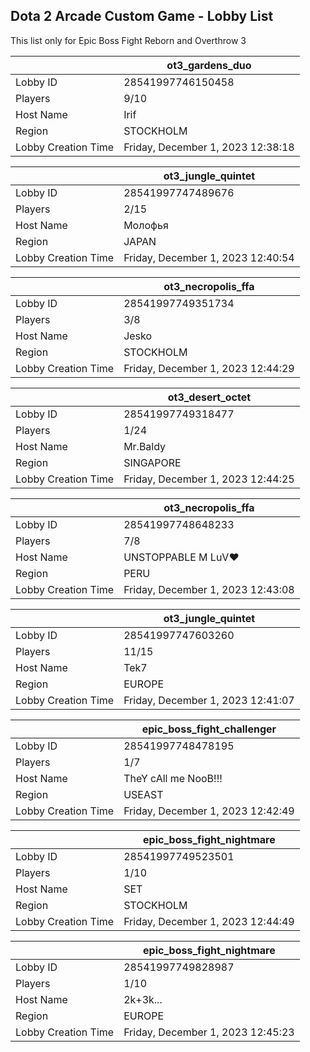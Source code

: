 ## Dota 2 Arcade Custom Game - Lobby List

This list only for Epic Boss Fight Reborn and Overthrow 3

|  | ot3_gardens_duo |
| ------ | ------ |
| Lobby ID | 28541997746150458 |
| Players | 9/10 |
| Host Name | Irif |
| Region | STOCKHOLM |
| Lobby Creation Time | Friday, December 1, 2023 12:38:18 |


|  | ot3_jungle_quintet |
| ------ | ------ |
| Lobby ID | 28541997747489676 |
| Players | 2/15 |
| Host Name | Молофья |
| Region | JAPAN |
| Lobby Creation Time | Friday, December 1, 2023 12:40:54 |


|  | ot3_necropolis_ffa |
| ------ | ------ |
| Lobby ID | 28541997749351734 |
| Players | 3/8 |
| Host Name | Jesko |
| Region | STOCKHOLM |
| Lobby Creation Time | Friday, December 1, 2023 12:44:29 |


|  | ot3_desert_octet |
| ------ | ------ |
| Lobby ID | 28541997749318477 |
| Players | 1/24 |
| Host Name | Mr.Baldy |
| Region | SINGAPORE |
| Lobby Creation Time | Friday, December 1, 2023 12:44:25 |


|  | ot3_necropolis_ffa |
| ------ | ------ |
| Lobby ID | 28541997748648233 |
| Players | 7/8 |
| Host Name | UNSTOPPABLE M LuV♥ |
| Region | PERU |
| Lobby Creation Time | Friday, December 1, 2023 12:43:08 |


|  | ot3_jungle_quintet |
| ------ | ------ |
| Lobby ID | 28541997747603260 |
| Players | 11/15 |
| Host Name | Tek7 |
| Region | EUROPE |
| Lobby Creation Time | Friday, December 1, 2023 12:41:07 |


|  | epic_boss_fight_challenger |
| ------ | ------ |
| Lobby ID | 28541997748478195 |
| Players | 1/7 |
| Host Name | TheY cAll me NooB!!! |
| Region | USEAST |
| Lobby Creation Time | Friday, December 1, 2023 12:42:49 |


|  | epic_boss_fight_nightmare |
| ------ | ------ |
| Lobby ID | 28541997749523501 |
| Players | 1/10 |
| Host Name | SET |
| Region | STOCKHOLM |
| Lobby Creation Time | Friday, December 1, 2023 12:44:49 |


|  | epic_boss_fight_nightmare |
| ------ | ------ |
| Lobby ID | 28541997749828987 |
| Players | 1/10 |
| Host Name | 2k+3k... |
| Region | EUROPE |
| Lobby Creation Time | Friday, December 1, 2023 12:45:23 |


